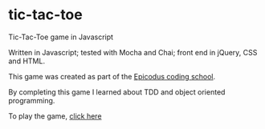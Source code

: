 tic-tac-toe
===========

Tic-Tac-Toe game in Javascript

Written in Javascript; tested with Mocha and Chai; front end in jQuery, CSS and HTML.

This game was created as part of the [Epicodus coding school](www.epicodus.com).

By completing this game I learned about TDD and object oriented programming.

To play the game, [click here](http://anatighe.site44.com/websites/tic-tac-toe/index.html)
